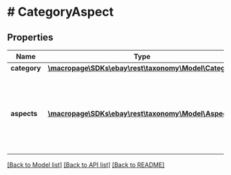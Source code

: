 # # CategoryAspect

## Properties

Name | Type | Description | Notes
------------ | ------------- | ------------- | -------------
**category** | [**\macropage\SDKs\ebay\rest\taxonomy\Model\Category**](Category.md) |  | [optional]
**aspects** | [**\macropage\SDKs\ebay\rest\taxonomy\Model\Aspect[]**](Aspect.md) | A list of aspect metadata that is used to describe the items in a particular leaf category. | [optional]

[[Back to Model list]](../../README.md#models) [[Back to API list]](../../README.md#endpoints) [[Back to README]](../../README.md)

